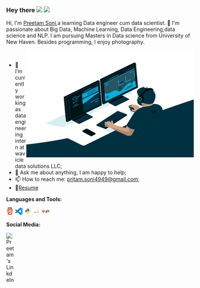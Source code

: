 ### Hey there <img src="https://media.giphy.com/media/hvRJCLFzcasrR4ia7z/giphy.gif" width="25px"> ![](https://visitor-badge.glitch.me/badge?page_id=sagarchowdhury.sagarchowdhury)

Hi, I'm [Preetam Soni](https://github.com/psoni4),a learning Data engineer cum data scientist. 🚀 
I'm passionate about Big Data, Machine Learning, Data Engineering,data science and NLP. I am pursuing Masters in Data science from University of New Haven.
Besides programming, I enjoy photography.

 <img align="right" alt="GIF" src="https://github.com/neospeed83/neospeed83/blob/master/code.gif?raw=true" width="450" height="288" />

<br />

- 🌱 I’m currently working as data engineering intern at wavicle data solutions LLC; 
- 💬 Ask me about anything, I am happy to help;
- 📫 How to reach me: pritam.soni4949@gmail.com;
- 📝[Resume](https://drive.google.com/drive/u/0/folders/1syu5yYSnVr3pMY6XrFqBroiTC-vqrm7k)


**Languages and Tools:** 

<code><img height="20" src="https://raw.githubusercontent.com/github/explore/80688e429a7d4ef2fca1e82350fe8e3517d3494d/topics/html/html.png"></code>
<code><img height="20" src="https://raw.githubusercontent.com/github/explore/80688e429a7d4ef2fca1e82350fe8e3517d3494d/topics/visual-studio-code/visual-studio-code.png"></code>
<code><img height="20" src="https://raw.githubusercontent.com/github/explore/80688e429a7d4ef2fca1e82350fe8e3517d3494d/topics/python/python.png"></code>
<code><img height="20" src="https://raw.githubusercontent.com/github/explore/80688e429a7d4ef2fca1e82350fe8e3517d3494d/topics/mysql/mysql.png"></code>
<code><img height="20" src="https://raw.githubusercontent.com/github/explore/80688e429a7d4ef2fca1e82350fe8e3517d3494d/topics/git/git.png"></code>


**Social Media:**

<a href="https://www.linkedin.com/in/preetam-narendra-soni/">
  <img align="left" alt="Preetam 's LinkdeIn" width="22px" src="https://cdn.jsdelivr.net/npm/simple-icons@v3/icons/linkedin.svg" />
</a>


